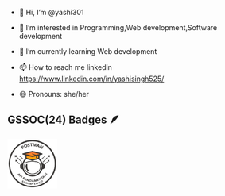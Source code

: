 - 👋 Hi, I’m @yashi301
- 👀 I’m interested in Programming,Web development,Software development
- 🌱 I’m currently learning Web development

- 📫 How to reach me linkedin https://www.linkedin.com/in/yashisingh525/
- 😄 Pronouns: she/her

## GSSOC(24) Badges 🪶
<div style='display:flex; align-items:center; gap: 10px;' align='center'>
<img src="https://raw.githubusercontent.com/girlscript/gssoc-website-new/main/public/badges/postman.png" width="100px" height="100px" />
  

</div>
<!---
yashi301/yashi301 is a ✨ special ✨ repository because its `README.md` (this file) appears on your GitHub profile.
You can click the Preview link to take a look at your changes.
--->
